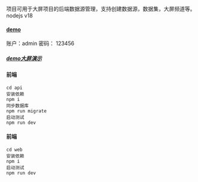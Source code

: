 
项目可用于大屏项目的后端数据源管理，支持创建数据源，数据集，大屏频道等。
nodejs v18
#### [demo](http://106.54.213.8:8000)
账户：admin 密码： 123456
##### [demo大屏演示](http://106.54.213.8:8001/#/index)
#### 前端
```
cd api
安装依赖
npm i 
同步数据库
npm run migrate
启动测试
npm run dev
```
#### 前端
```
cd web
安装依赖
npm i 
启动测试
npm run dev
```
